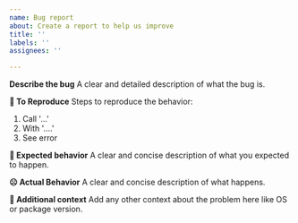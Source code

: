 ```yaml
---
name: Bug report
about: Create a report to help us improve
title: ''
labels: ''
assignees: ''

---
```


**Describe the bug**
A clear and detailed description of what the bug is.

**📝 To Reproduce**
Steps to reproduce the behavior:
1. Call '...'
2. With '....'
4. See error


**🙂 Expected behavior**
A clear and concise description of what you expected to happen.

**☹️ Actual Behavior**
A clear and concise description of what happens.

**📌 Additional context**
Add any other context about the problem here like OS or package version.
